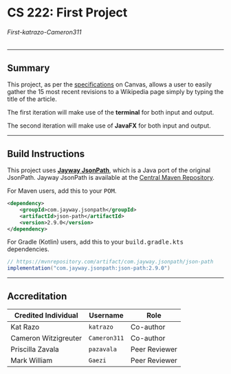 # CS 222: First Project
###### First-katrazo-Cameron311

---
## Summary
This project, as per the [specifications](https://bsu.instructure.com/courses/157856/files/17806780) on Canvas, allows a user to easily gather the 15 most recent revisions to a Wikipedia page simply by typing the title of the article.

The first iteration will make use of the **terminal** for both input and output.

The second iteration will make use of **JavaFX** for both input and output.

---
## Build Instructions
This project uses **[Jayway JsonPath](https://github.com/json-path/JsonPath)**, which is a Java port of the original JsonPath.
Jayway JsonPath is available at the [Central Maven Repository](https://mvnrepository.com/artifact/com.jayway.jsonpath/json-path/2.9.0).

For Maven users, add this to your <kbd>POM</kbd>.
```xml
<dependency>
    <groupId>com.jayway.jsonpath</groupId>
    <artifactId>json-path</artifactId>
    <version>2.9.0</version>
</dependency>
```

For Gradle (Kotlin) users, add this to your <kbd>build.gradle.kts</kbd> dependencies.
```java
// https://mvnrepository.com/artifact/com.jayway.jsonpath/json-path
implementation("com.jayway.jsonpath:json-path:2.9.0")
```

---
## Accreditation
| Credited Individual  | Username     | Role          |
|----------------------|--------------|---------------|
| Kat Razo             | `katrazo`    | Co-author     |
| Cameron Witzigreuter | `Cameron311` | Co-author     |
| Priscilla Zavala     | `pazavala`   | Peer Reviewer |
| Mark William         | `Gaezi`      | Peer Reviewer |